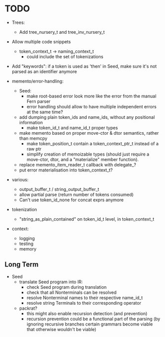 # TODO

* Trees:
    * Add tree_nursery_t and tree_inv_nursery_t

* Allow multiple code snippets
    * token_context_t -> naming_context_t
        * could include the set of tokenizations

* Add "keywords": if a token is used as 'then' in Seed, make sure it's not parsed as an identifier
    anymore

* memento/error-handling:
    * Seed:
        * make root-based error look more like the error from the manual Fern parser
        * error handling should allow to have multiple independent errors at the same time?
    * add dumping plain token_ids and name_ids, without any positional information
        * make token_id_t and name_id_t proper types
    * make memento based on proper move-ctor & dtor semantics, rather than memcpy
        * make token_position_t contain a token_context_ptr_t instead of a raw ptr
        * simplify creation of memoizable types (should just require a move-ctor, dtor, and a
        "materialize" member function).
    * replace memento_item_reader_t callback with delegate_?
    * put error materialisation into token_context_t?

* various:
    * output_buffer_t / string_output_buffer_t
    * allow partial parse (return number of tokens consumed)
    * Can't use token_id_none for concat exprs anymore

* tokenization
    * "string_as_plain_contained" on token_id_t level, in token_context_t

* context:
    * logging
    * testing
    * memory

## Long Term

* Seed
    * translate Seed program into IR:
        * check Seed program during translation
        * check that all Nonterminals can be resolved
        * resolve Nonterminal names to their respective name_id_t
        * resolve string Terminals to their corresponding operator
    * packrat?
        * this might also enable recursion detection (and prevention)
        * recursion prevention could be a functional part of the parsing
          (by ignoring recursive branches certain grammars become viable that
          otherwise wouldn't be viable)
